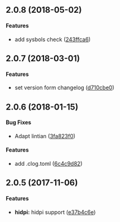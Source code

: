 <a name="2.0.8"></a>
## 2.0.8 (2018-05-02)


#### Features

*   add sysbols check ([243ffca6](https://github.com/linuxdeepin/dtkwm/commit/243ffca6b20387bfdcb6501fdb7273542e80c608))



<a name="2.0.7"></a>
## 2.0.7 (2018-03-01)


#### Features

*   set version form changelog ([d710cbe0](https://github.com/linuxdeepin/dtkwm/commit/d710cbe08be4f37b0ac4af44fd4d6150e6c04af2))



<a name="2.0.6"></a>
## 2.0.6 (2018-01-15)


#### Bug Fixes

*   Adapt lintian ([3fa823f0](https://github.com/linuxdeepin/dtkwm/commit/3fa823f0f6e2db7c7a3d1855498f6ebefa28038d))

#### Features

*   add .clog.toml ([6c4c9d82](https://github.com/linuxdeepin/dtkwm/commit/6c4c9d824c49e62b89a4ca7752af5cd0a4674230))



<a name="2.0.5"></a>
## 2.0.5 (2017-11-06)


#### Features

* **hidpi:**  hidpi support ([e37b4c6e](e37b4c6e))
